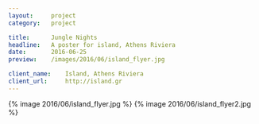```yaml
---
layout:     project
category:   project

title:      Jungle Nights
headline:   A poster for island, Athens Riviera
date:       2016-06-25
preview:    /images/2016/06/island_flyer.jpg

client_name:    Island, Athens Riviera
client_url:     http://island.gr
---
```

{% image 2016/06/island_flyer.jpg %}
{% image 2016/06/island_flyer2.jpg %}